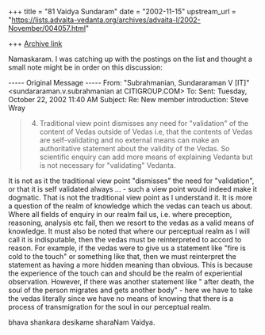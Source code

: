 +++
title = "81 Vaidya Sundaram"
date = "2002-11-15"
upstream_url = "https://lists.advaita-vedanta.org/archives/advaita-l/2002-November/004057.html"

+++
[Archive link](https://lists.advaita-vedanta.org/archives/advaita-l/2002-November/004057.html)

Namaskaram.
 I was catching up with the postings on the list and thought a small note
might be in order on this discussion:

----- Original Message -----
From: "Subrahmanian, Sundararaman V [IT]"
<sundararaman.v.subrahmanian at CITIGROUP.COM>
To: <ADVAITA-L at LISTS.ADVAITA-VEDANTA.ORG>
Sent: Tuesday, October 22, 2002 11:40 AM
Subject: Re: New member introduction: Steve Wray

> 4.  Traditional view point dismisses any need for "validation" of the
> content of Vedas outside of Vedas i.e, that the contents of Vedas are
> self-validating and no external means can make an authoritative statement
> about the validity of the Vedas.  So scientific enquiry can add more means
> of explaining Vedanta but is not necessary for "validating" Vedanta.

It is not as it the traditional view point "dismisses" the need for
"validation", or that it is self validated always ... - such a view point
would indeed make it dogmatic. That is not the traditional view point as I
understand it. It is more a question of the realm of knowledge which the
vedas can teach us about. Where all fields of enquiry in our realm fail us,
i.e. where preception, reasoning, analysis etc fail, then we resort to the
vedas as a valid means of knowledge. It must also be noted that where our
perceptual realm as I will call it is indisputable, then the vedas must be
reinterpreted to accord to reason. For example, if the vedas were to give us
a statement like "fire is cold to the touch" or something like that, then we
must reinterpret the statement as having a more hidden meaning than obvious.
This is because the experience of the touch can and should be the realm of
experiential observation. However, if there was another statement like "
after death, the soul of the person migrates and gets another body" - here
we have to take the vedas literally since we have no means of knowing that
there is a process of transmigration for the soul in our perceptual realm.

bhava shankara desikame sharaNam
Vaidya.

